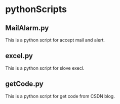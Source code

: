 # pythonScripts

## MailAlarm.py
This is a python script for accept mail and alert.

## excel.py
This is a python script for slove execl.

## getCode.py
This is a python script for get code from CSDN blog.

